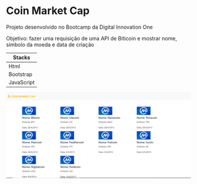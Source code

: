 # Coin Market Cap

Projeto desenvolvido no Bootcamp da Digital Innovation One

Objetivo: fazer uma requisição de uma API de Biticoin e mostrar nome, símbolo da moeda e data de criação


| Stacks     |
|------------|
| Html       |
| Bootstrap  |
| JavaScript |



![foto do site Coin Market Cap](https://github.com/cilolata/coinMarket/blob/main/coinMarket.PNG)



